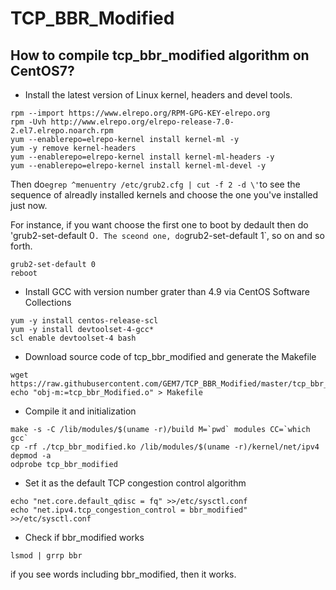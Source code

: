 # TCP_BBR_Modified

## How to compile tcp_bbr_modified algorithm on CentOS7?

- Install the latest version of Linux kernel, headers and devel tools.

```
rpm --import https://www.elrepo.org/RPM-GPG-KEY-elrepo.org
rpm -Uvh http://www.elrepo.org/elrepo-release-7.0-2.el7.elrepo.noarch.rpm
yum --enablerepo=elrepo-kernel install kernel-ml -y
yum -y remove kernel-headers
yum --enablerepo=elrepo-kernel install kernel-ml-headers -y
yum --enablerepo=elrepo-kernel install kernel-ml-devel -y
```

Then do`egrep ^menuentry /etc/grub2.cfg | cut -f 2 -d \'`to see the sequence of alreadly installed kernels and choose the one you've installed just now.

For instance, if you want choose the first one to boot by dedault then do 'grub2-set-default 0`. The sceond one, do`grub2-set-default 1`, so on and so forth.

```
grub2-set-default 0 
reboot
```

- Install GCC with version number grater than 4.9 via CentOS Software Collections

```
yum -y install centos-release-scl
yum -y install devtoolset-4-gcc*
scl enable devtoolset-4 bash
```
- Download source code of tcp_bbr_modified and generate the Makefile

```
wget https://raw.githubusercontent.com/GEM7/TCP_BBR_Modified/master/tcp_bbr_modified.c
echo "obj-m:=tcp_bbr_Modified.o" > Makefile
```

- Compile it and initialization

```
make -s -C /lib/modules/$(uname -r)/build M=`pwd` modules CC=`which gcc`
cp -rf ./tcp_bbr_modified.ko /lib/modules/$(uname -r)/kernel/net/ipv4
depmod -a 
odprobe tcp_bbr_modified
```

- Set it as the default TCP congestion control algorithm

```
echo "net.core.default_qdisc = fq" >>/etc/sysctl.conf
echo "net.ipv4.tcp_congestion_control = bbr_modified" >>/etc/sysctl.conf
```

- Check if bbr_modified works

```
lsmod | grrp bbr
```

if you see words including bbr_modified, then it works.
